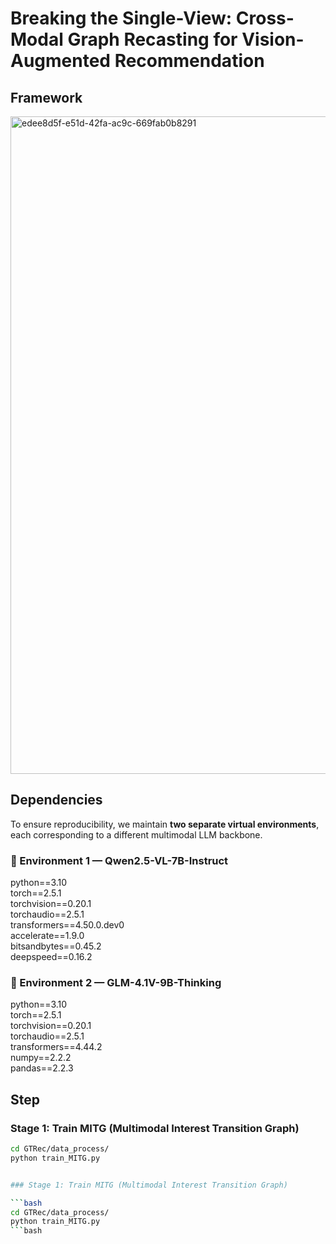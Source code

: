 # Breaking the Single-View: Cross-Modal Graph Recasting for Vision-Augmented Recommendation
## Framework
<img width="2856" height="1052" alt="edee8d5f-e51d-42fa-ac9c-669fab0b8291" src="https://github.com/user-attachments/assets/a7033603-83e6-4ed9-a9a7-0817add1abfc" />

## Dependencies

To ensure reproducibility, we maintain **two separate virtual environments**, each corresponding to a different multimodal LLM backbone.

### 🧩 Environment 1 — Qwen2.5-VL-7B-Instruct

python==3.10  
torch==2.5.1  
torchvision==0.20.1  
torchaudio==2.5.1  
transformers==4.50.0.dev0  
accelerate==1.9.0  
bitsandbytes==0.45.2  
deepspeed==0.16.2  

### 🧠 Environment 2 — GLM-4.1V-9B-Thinking

python==3.10  
torch==2.5.1  
torchvision==0.20.1  
torchaudio==2.5.1  
transformers==4.44.2  
numpy==2.2.2  
pandas==2.2.3 


## Step  
### Stage 1: Train MITG (Multimodal Interest Transition Graph)

```bash
cd GTRec/data_process/
python train_MITG.py


### Stage 1: Train MITG (Multimodal Interest Transition Graph)

```bash
cd GTRec/data_process/
python train_MITG.py
```bash






